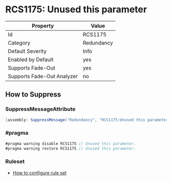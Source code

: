 # RCS1175: Unused this parameter

Property | Value
--- | --- 
Id | RCS1175
Category | Redundancy
Default Severity | Info
Enabled by Default | yes
Supports Fade-Out | yes
Supports Fade-Out Analyzer | no

## How to Suppress

### SuppressMessageAttribute

```csharp
[assembly: SuppressMessage("Redundancy", "RCS1175:Unused this parameter.", Justification = "<Pending>")]
```

### \#pragma

```csharp
#pragma warning disable RCS1175 // Unused this parameter.
#pragma warning restore RCS1175 // Unused this parameter.
```

### Ruleset

* [How to configure rule set](../HowToConfigureAnalyzers.md)
